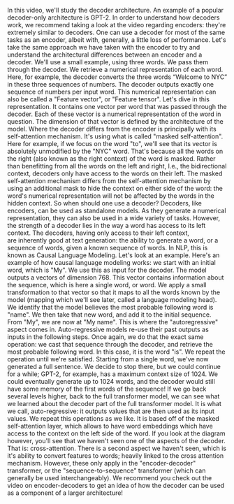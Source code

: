 In this video, we'll study the decoder architecture. An example of a popular decoder-only architecture is GPT-2. In order to understand how decoders work, we recommend taking a look at the video regarding encoders: they're extremely similar to decoders. One can use a decoder for most of the same tasks as an encoder, albeit with, generally, a little loss of performance. Let's take the same approach we have taken with the encoder to try and understand the architectural differences between an encoder and a decoder. We'll use a small example, using three words. We pass them through the decoder. We retrieve a numerical representation of each word. Here, for example, the decoder converts the three words “Welcome to NYC” in these three sequences of numbers. The decoder outputs exactly one sequence of numbers per input word. This numerical representation can also be called a "Feature vector", or "Feature tensor". Let's dive in this representation. It contains one vector per word that was passed through the decoder. Each of these vector is a numerical representation of the word in question. The dimension of that vector is defined by the architecture of the model. Where the decoder differs from the encoder is principally with its self-attention mechanism. It's using what is called "masked self-attention". Here for example, if we focus on the word "to", we'll see that its vector is absolutely unmodified by the "NYC" word. That's because all the words on the right (also known as the right context) of the word is masked. Rather than benefitting from all the words on the left and right, I.e., the bidirectional context, decoders only have access to the words on their left. The masked self-attention mechanism differs from the self-attention mechanism by using an additional mask to hide the context on either side of the word: the word's numerical representation will not be affected by the words in the hidden context. So when should one use a decoder? Decoders, like encoders, can be used as standalone models. As they generate a numerical representation, they can also be used in a wide variety of tasks. However, the strength of a decoder lies in the way a word has access to its left context. The decoders, having only access to their left context, are inherently good at text generation: the ability to generate a word, or a sequence of words, given a known sequence of words. In NLP, this is known as Causal Language Modeling. Let's look at an example. Here's an example of how causal language modeling works: we start with an initial word, which is "My". We use this as input for the decoder. The model outputs a vectors of dimension 768. This vector contains information about the sequence, which is here a single word, or word. We apply a small transformation to that vector so that it maps to all the words known by the model (mapping which we'll see later, called a language modeling head). We identify that the model believes the most probable following word is "name". We then take that new word, and add it to the initial sequence. From "My", we are now at "My name". This is where the "autoregressive" aspect comes in. Auto-regressive models re-use their past outputs as inputs in the following steps. Once again, we do that the exact same operation: we cast that sequence through the decoder, and retrieve the most probable following word. In this case, it is the word "is". We repeat the operation until we're satisfied. Starting from a single word, we've now generated a full sentence. We decide to stop there, but we could continue for a while; GPT-2, for example, has a maximum context size of 1024. We could eventually generate up to 1024 words, and the decoder would still have some memory of the first words of the sequence! If we go back several levels higher, back to the full transformer model, we can see what we learned about the decoder part of the full transformer model. It is what we call, auto-regressive: it outputs values that are then used as its input values. We repeat this operations as we like. It is based off of the masked self-attention layer, which allows to have word embeddings which have access to the context on the left side of the word. If you look at the diagram however, you'll see that we haven't seen one of the aspects of the decoder. That is: cross-attention. There is a second aspect we haven't seen, which is it's ability to convert features to words; heavily linked to the cross attention mechanism. However, these only apply in the "encoder-decoder" transformer, or the "sequence-to-sequence" transformer (which can generally be used interchangeably). We recommend you check out the video on encoder-decoders to get an idea of how the decoder can be used as a component of a larger architecture!